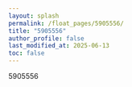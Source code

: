```yaml
---
layout: splash
permalink: /float_pages/5905556/
title: "5905556"
author_profile: false
last_modified_at: 2025-06-13
toc: false
---
```

 
5905556
